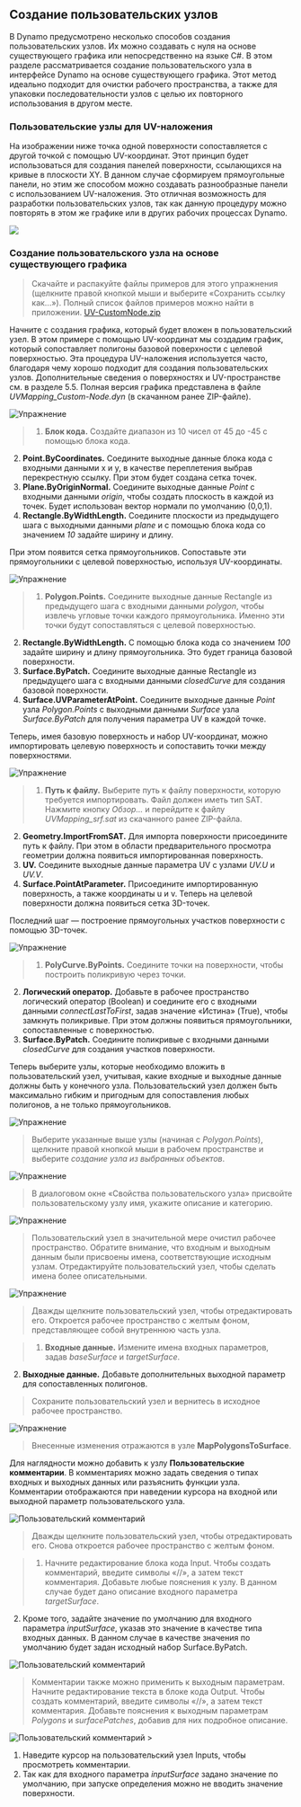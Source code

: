 

## Создание пользовательских узлов

В Dynamo предусмотрено несколько способов создания пользовательских узлов. Их можно создавать с нуля на основе существующего графика или непосредственно на языке C#. В этом разделе рассматривается создание пользовательского узла в интерфейсе Dynamo на основе существующего графика. Этот метод идеально подходит для очистки рабочего пространства, а также для упаковки последовательности узлов с целью их повторного использования в другом месте.

### Пользовательские узлы для UV-наложения

На изображении ниже точка одной поверхности сопоставляется с другой точкой с помощью UV-координат. Этот принцип будет использоваться для создания панелей поверхности, ссылающихся на кривые в плоскости XY. В данном случае сформируем прямоугольные панели, но этим же способом можно создавать разнообразные панели с использованием UV-наложения. Это отличная возможность для разработки пользовательских узлов, так как данную процедуру можно повторять в этом же графике или в других рабочих процессах Dynamo.

![](images/10-2/uvMap2-01-01.jpg)

### Создание пользовательского узла на основе существующего графика

> Скачайте и распакуйте файлы примеров для этого упражнения (щелкните правой кнопкой мыши и выберите «Сохранить ссылку как...»). Полный список файлов примеров можно найти в приложении. [UV-CustomNode.zip](datasets/10-2/UV-CustomNode.zip)

Начните с создания графика, который будет вложен в пользовательский узел. В этом примере с помощью UV-координат мы создадим график, который сопоставляет полигоны базовой поверхности с целевой поверхностью. Эта процедура UV-наложения используется часто, благодаря чему хорошо подходит для создания пользовательских узлов. Дополнительные сведения о поверхностях и UV-пространстве см. в разделе 5.5. Полная версия графика представлена в файле *UVMapping_Custom-Node.dyn* (в скачанном ранее ZIP-файле).

![Упражнение](images/10-2/UVmapping01.jpg)

> 1. **Блок кода.** Создайте диапазон из 10 чисел от 45 до -45 с помощью блока кода.
2. **Point.ByCoordinates.** Соедините выходные данные блока кода с входными данными x и y, в качестве переплетения выбрав перекрестную ссылку. При этом будет создана сетка точек.
3. **Plane.ByOriginNormal.** Соедините выходные данные *Point* с входными данными *origin*, чтобы создать плоскость в каждой из точек. Будет использован вектор нормали по умолчанию (0,0,1).
4. **Rectangle.ByWidthLength.** Соедините плоскости из предыдущего шага с выходными данными *plane* и с помощью блока кода со значением *10* задайте ширину и длину.

При этом появится сетка прямоугольников. Сопоставьте эти прямоугольники с целевой поверхностью, используя UV-координаты.

![Упражнение](images/10-2/UVmapping02.jpg)

> 1. **Polygon.Points.** Соедините выходные данные Rectangle из предыдущего шага с входными данными *polygon*, чтобы извлечь угловые точки каждого прямоугольника. Именно эти точки будут сопоставляться с целевой поверхностью.
2. **Rectangle.ByWidthLength.** С помощью блока кода со значением *100* задайте ширину и длину прямоугольника. Это будет граница базовой поверхности.
3. **Surface.ByPatch.** Соедините выходные данные Rectangle из предыдущего шага с входными данными *closedCurve* для создания базовой поверхности.
4. **Surface.UVParameterAtPoint.** Соедините выходные данные *Point* узла *Polygon.Points* с выходными данными *Surface* узла *Surface.ByPatch* для получения параметра UV в каждой точке.

Теперь, имея базовую поверхность и набор UV-координат, можно импортировать целевую поверхность и сопоставить точки между поверхностями.

![Упражнение](images/10-2/UVmapping03.jpg)

> 1. **Путь к файлу.** Выберите путь к файлу поверхности, которую требуется импортировать. Файл должен иметь тип SAT. Нажмите кнопку *Обзор...* и перейдите к файлу *UVMapping_srf.sat* из скачанного ранее ZIP-файла.
2. **Geometry.ImportFromSAT.** Для импорта поверхности присоедините путь к файлу. При этом в области предварительного просмотра геометрии должна появиться импортированная поверхность.
3. **UV.** Соедините выходные данные параметра UV с узлами *UV.U* и *UV.V*.
4. **Surface.PointAtParameter.** Присоедините импортированную поверхность, а также координаты u и v. Теперь на целевой поверхности должна появиться сетка 3D-точек.

Последний шаг — построение прямоугольных участков поверхности с помощью 3D-точек.

![Упражнение](images/10-2/UVmapping04.jpg)

> 1. **PolyCurve.ByPoints.** Соедините точки на поверхности, чтобы построить поликривую через точки.
2. **Логический оператор.** Добавьте в рабочее пространство логический оператор (Boolean) и соедините его с входными данными *connectLastToFirst*, задав значение «Истина» (True), чтобы замкнуть поликривые. При этом должны появиться прямоугольники, сопоставленные с поверхностью.
3. **Surface.ByPatch.** Соедините поликривые с входными данными *closedCurve* для создания участков поверхности.

Теперь выберите узлы, которые необходимо вложить в пользовательский узел, учитывая, какие входные и выходные данные должны быть у конечного узла. Пользовательский узел должен быть максимально гибким и пригодным для сопоставления любых полигонов, а не только прямоугольников.

![Упражнение](images/10-2/UVmapping05.jpg)

> Выберите указанные выше узлы (начиная с *Polygon.Points*), щелкните правой кнопкой мыши в рабочем пространстве и выберите *создание узла из выбранных объектов*.

![Упражнение](images/10-2/UVmapping06.jpg)

> В диалоговом окне «Свойства пользовательского узла» присвойте пользовательскому узлу имя, укажите описание и категорию.

![Упражнение](images/10-2/UVmapping07.jpg)

> Пользовательский узел в значительной мере очистил рабочее пространство. Обратите внимание, что входным и выходным данным были присвоены имена, соответствующие исходным узлам. Отредактируйте пользовательский узел, чтобы сделать имена более описательными.

![Упражнение](images/10-2/UVmapping08.jpg)

> Дважды щелкните пользовательский узел, чтобы отредактировать его. Откроется рабочее пространство с желтым фоном, представляющее собой внутреннюю часть узла.

> 1. **Входные данные.** Измените имена входных параметров, задав *baseSurface* и *targetSurface*.
2. **Выходные данные.** Добавьте дополнительных выходной параметр для сопоставленных полигонов.
> Сохраните пользовательский узел и вернитесь в исходное рабочее пространство.

![Упражнение](images/10-2/UVmapping09.jpg)

> Внесенные изменения отражаются в узле **MapPolygonsToSurface**.

Для наглядности можно добавить к узлу **Пользовательские комментарии**. В комментариях можно задать сведения о типах входных и выходных данных или разъяснить функции узла. Комментарии отображаются при наведении курсора на входной или выходной параметр пользовательского узла.

![Пользовательский комментарий](images/10-2/UVmapping_Custom1.jpg)

> Дважды щелкните пользовательский узел, чтобы отредактировать его. Снова откроется рабочее пространство с желтым фоном.

> 1. Начните редактирование блока кода Input. Чтобы создать комментарий, введите символы «//», а затем текст комментария. Добавьте любые пояснения к узлу. В данном случае будет дано описание входного параметра *targetSurface*.
2. Кроме того, задайте значение по умолчанию для входного параметра *inputSurface*, указав это значение в качестве типа входных данных. В данном случае в качестве значения по умолчанию будет задан исходный набор Surface.ByPatch.

![Пользовательский комментарий](images/10-2/UVmapping_Custom1_.jpg)

> Комментарии также можно применить к выходным параметрам. Начните редактирование текста в блоке кода Output. Чтобы создать комментарий, введите символы «//», а затем текст комментария. Добавьте пояснения к выходным параметрам *Polygons* и *surfacePatches*, добавив для них подробное описание.

![Пользовательский комментарий](images/10-2/UVmapping_Custom2.jpg) >

1. Наведите курсор на пользовательский узел Inputs, чтобы просмотреть комментарии.
2. Так как для входного параметра *inputSurface* задано значение по умолчанию, при запуске определения можно не вводить значение поверхности.

